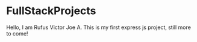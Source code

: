 # FullStackProjects
Hello, I am Rufus Victor Joe A. This is my first express js project, still more to come!